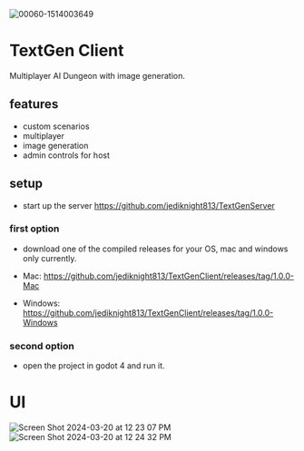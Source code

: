 ![00060-1514003649](https://github.com/jediknight813/TextGenClient/assets/17935336/cdf717d2-bc68-4251-a18b-aa82b7184804)
# TextGen Client
Multiplayer AI Dungeon with image generation.

## features
* custom scenarios
* multiplayer
* image generation
* admin controls for host

## setup
* start up the server https://github.com/jediknight813/TextGenServer

### first option
* download one of the compiled releases for your OS, mac and windows only currently.

* Mac: https://github.com/jediknight813/TextGenClient/releases/tag/1.0.0-Mac

* Windows: https://github.com/jediknight813/TextGenClient/releases/tag/1.0.0-Windows

### second option

* open the project in godot 4 and run it.


# UI
![Screen Shot 2024-03-20 at 12 23 07 PM](https://github.com/jediknight813/TextGenClient/assets/17935336/8f758879-118b-4aa3-a386-136ef46c300f)
![Screen Shot 2024-03-20 at 12 24 32 PM](https://github.com/jediknight813/TextGenClient/assets/17935336/abe2a4fe-41d4-4a21-b838-c5efea00667c)

